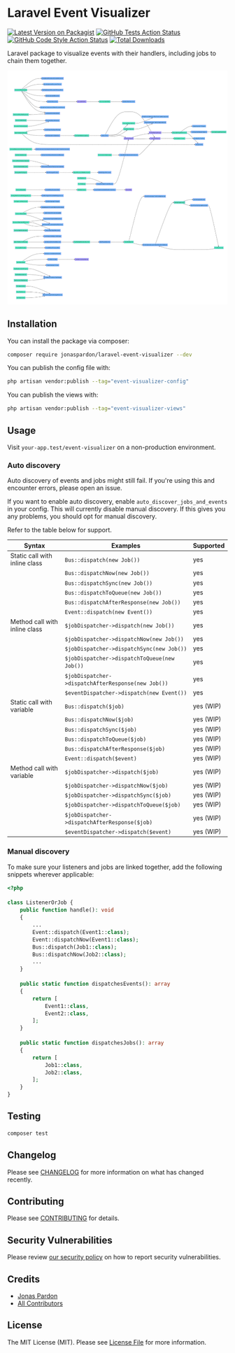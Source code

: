 
# Laravel Event Visualizer

[![Latest Version on Packagist](https://img.shields.io/packagist/v/jonaspardon/laravel-event-visualizer.svg?style=flat-square)](https://packagist.org/packages/jonaspardon/laravel-event-visualizer)
[![GitHub Tests Action Status](https://img.shields.io/github/actions/workflow/status/jonaspardon/laravel-event-visualizer/run-tests.yml?branch=main&label=tests)](https://github.com/jonaspardon/laravel-event-visualizer/actions?query=workflow%3Arun-tests+branch%3Amain)
[![GitHub Code Style Action Status](https://img.shields.io/github/actions/workflow/status/jonaspardon/laravel-event-visualizer/php-cs-fixer.yml?branch=main&label=code%20style)](https://github.com/jonaspardon/laravel-event-visualizer/actions?query=workflow%3A"Check+%26+fix+styling"+branch%3Amain)
[![Total Downloads](https://img.shields.io/packagist/dt/jonaspardon/laravel-event-visualizer.svg?style=flat-square)](https://packagist.org/packages/jonaspardon/laravel-event-visualizer)

Laravel package to visualize events with their handlers, including jobs to chain them together.

<img src="./example.png" />

## Installation

You can install the package via composer:

```bash
composer require jonaspardon/laravel-event-visualizer --dev
```

You can publish the config file with:

```bash
php artisan vendor:publish --tag="event-visualizer-config"
```

You can publish the views with:

```bash
php artisan vendor:publish --tag="event-visualizer-views"
```

## Usage

Visit `your-app.test/event-visualizer` on a non-production environment.

### Auto discovery

Auto discovery of events and jobs might still fail. If you're using this and encounter errors, please open an issue.

If you want to enable auto discovery, enable `auto_discover_jobs_and_events` in your config. This will currently disable manual discovery.
If this gives you any problems, you should opt for manual discovery.

Refer to the table below for support.

| Syntax                        | Examples                                           | Supported |
|-------------------------------|----------------------------------------------------|-----------|
| Static call with inline class | `Bus::dispatch(new Job())`                         | yes       |
|                               | `Bus::dispatchNow(new Job())`                      | yes       |
|                               | `Bus::dispatchSync(new Job())`                     | yes       |
|                               | `Bus::dispatchToQueue(new Job())`                  | yes       |
|                               | `Bus::dispatchAfterResponse(new Job())`            | yes       |
|                               | `Event::dispatch(new Event())`                     | yes       |
| Method call with inline class | `$jobDispatcher->dispatch(new Job())`              | yes       |
|                               | `$jobDispatcher->dispatchNow(new Job())`           | yes       |
|                               | `$jobDispatcher->dispatchSync(new Job())`          | yes       |
|                               | `$jobDispatcher->dispatchToQueue(new Job())`       | yes       |
|                               | `$jobDispatcher->dispatchAfterResponse(new Job())` | yes       |
|                               | `$eventDispatcher->dispatch(new Event())`          | yes       |
| Static call with variable     | `Bus::dispatch($job)`                              | yes (WIP) |
|                               | `Bus::dispatchNow($job)`                           | yes (WIP) |
|                               | `Bus::dispatchSync($job)`                          | yes (WIP) |
|                               | `Bus::dispatchToQueue($job)`                       | yes (WIP) |
|                               | `Bus::dispatchAfterResponse($job)`                 | yes (WIP) |
|                               | `Event::dispatch($event)`                          | yes (WIP) |
| Method call with variable     | `$jobDispatcher->dispatch($job)`                   | yes (WIP) |
|                               | `$jobDispatcher->dispatchNow($job)`                | yes (WIP) |
|                               | `$jobDispatcher->dispatchSync($job)`               | yes (WIP) |
|                               | `$jobDispatcher->dispatchToQueue($job)`            | yes (WIP) |
|                               | `$jobDispatcher->dispatchAfterResponse($job)`      | yes (WIP) |
|                               | `$eventDispatcher->dispatch($event)`               | yes (WIP) |

### Manual discovery

To make sure your listeners and jobs are linked together, add the following snippets wherever applicable:

```php
<?php

class ListenerOrJob {
    public function handle(): void
    {
        ...
        Event::dispatch(Event1::class);
        Event::dispatchNow(Event1::class);
        Bus::dispatch(Job1::class);
        Bus::dispatchNow(Job2::class);
        ...
    }

    public static function dispatchesEvents(): array
    {
        return [
            Event1::class,
            Event2::class,
        ];
    }
    
    public static function dispatchesJobs(): array
    {
        return [
            Job1::class,
            Job2::class,
        ];
    }
}
```

## Testing

```bash
composer test
```

## Changelog

Please see [CHANGELOG](CHANGELOG.md) for more information on what has changed recently.

## Contributing

Please see [CONTRIBUTING](https://github.com/spatie/.github/blob/main/CONTRIBUTING.md) for details.

## Security Vulnerabilities

Please review [our security policy](../../security/policy) on how to report security vulnerabilities.

## Credits

- [Jonas Pardon](https://github.com/JonasPardon)
- [All Contributors](../../contributors)

## License

The MIT License (MIT). Please see [License File](LICENSE.md) for more information.
